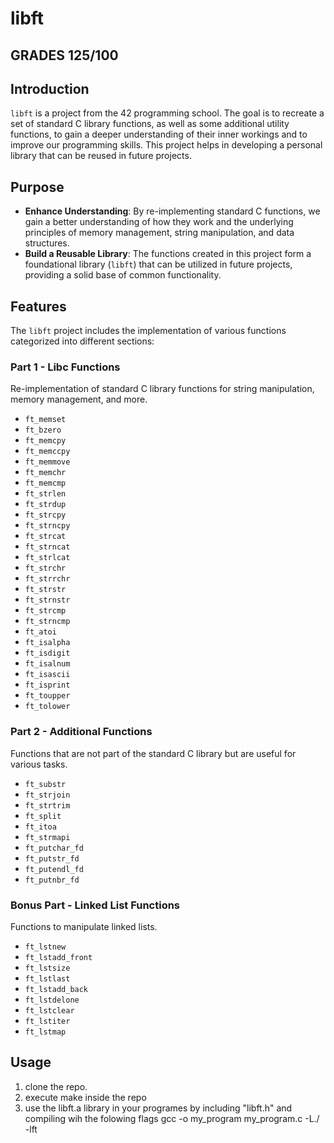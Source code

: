 # libft

## GRADES 125/100

## Introduction
`libft` is a project from the 42 programming school. The goal is to recreate a set of standard C library functions, as well as some additional utility functions, to gain a deeper understanding of their inner workings and to improve our programming skills. This project helps in developing a personal library that can be reused in future projects.

## Purpose
- **Enhance Understanding**: By re-implementing standard C functions, we gain a better understanding of how they work and the underlying principles of memory management, string manipulation, and data structures.
- **Build a Reusable Library**: The functions created in this project form a foundational library (`libft`) that can be utilized in future projects, providing a solid base of common functionality.

## Features
The `libft` project includes the implementation of various functions categorized into different sections:

### Part 1 - Libc Functions
Re-implementation of standard C library functions for string manipulation, memory management, and more.

- `ft_memset`
- `ft_bzero`
- `ft_memcpy`
- `ft_memccpy`
- `ft_memmove`
- `ft_memchr`
- `ft_memcmp`
- `ft_strlen`
- `ft_strdup`
- `ft_strcpy`
- `ft_strncpy`
- `ft_strcat`
- `ft_strncat`
- `ft_strlcat`
- `ft_strchr`
- `ft_strrchr`
- `ft_strstr`
- `ft_strnstr`
- `ft_strcmp`
- `ft_strncmp`
- `ft_atoi`
- `ft_isalpha`
- `ft_isdigit`
- `ft_isalnum`
- `ft_isascii`
- `ft_isprint`
- `ft_toupper`
- `ft_tolower`

### Part 2 - Additional Functions
Functions that are not part of the standard C library but are useful for various tasks.

- `ft_substr`
- `ft_strjoin`
- `ft_strtrim`
- `ft_split`
- `ft_itoa`
- `ft_strmapi`
- `ft_putchar_fd`
- `ft_putstr_fd`
- `ft_putendl_fd`
- `ft_putnbr_fd`

### Bonus Part - Linked List Functions
Functions to manipulate linked lists.

- `ft_lstnew`
- `ft_lstadd_front`
- `ft_lstsize`
- `ft_lstlast`
- `ft_lstadd_back`
- `ft_lstdelone`
- `ft_lstclear`
- `ft_lstiter`
- `ft_lstmap`

## Usage
1. clone the repo.
2. execute make inside the repo 
3. use the libft.a library in your programes by including "libft.h"
   and compiling wih the folowing flags gcc -o my_program my_program.c -L./<repo name> -lft


